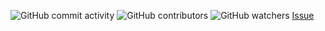 <img alt="GitHub commit activity" src="https://img.shields.io/github/commit-activity/w/Tronus1409/Test1"> <img alt="GitHub contributors" src="https://img.shields.io/github/contributors/Tronus1409/Test1"> <img alt="GitHub watchers" src="https://img.shields.io/github/watchers/Tronus1409/Test1"><!-- Place this tag where you want the button to render. -->
<a class="github-button" href="https://github.com/Tronus1409/Test1/issues" data-color-scheme="no-preference: light; light: light; dark: dark;" data-icon="octicon-issue-opened" data-size="large" aria-label="Issue Tronus1409/Test1 on GitHub">Issue</a><!-- Place this tag in your head or just before your close body tag. -->
<script async defer src="https://buttons.github.io/buttons.js"></script>

